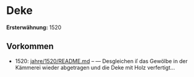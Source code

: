 # Deke

**Ersterwähnung:** 1520

## Vorkommen
- 1520: [jahre/1520/README.md](../jahre/1520/README.md) – — Desgleichen iſ das Gewölbe in der Kämmerei wieder
abgetragen und die Deke mit Holz verfertigt...
